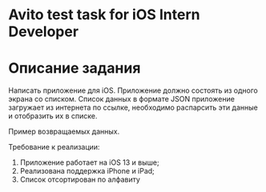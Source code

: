 # Avito test task for iOS Intern Developer 

# Описание задания

Написать приложение для iOS. Приложение должно состоять из одного экрана со списком. Список данных в формате JSON приложение загружает из интернета по ссылке, необходимо распарсить эти данные и отобразить их в списке.

Пример возвращаемых данных.

Требование к реализации:
1. Приложение работает на iOS 13 и выше;
2. Реализована поддержка iPhone и iPad;
3. Список отсортирован по алфавиту 
